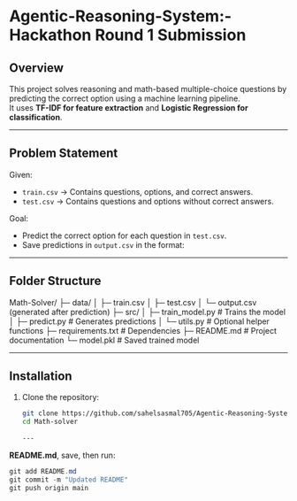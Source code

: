 # Agentic-Reasoning-System:- Hackathon Round 1 Submission

##  Overview
This project solves reasoning and math-based multiple-choice questions by predicting the correct option using a machine learning pipeline.  
It uses **TF-IDF for feature extraction** and **Logistic Regression for classification**.

---

##  Problem Statement
Given:
- `train.csv` → Contains questions, options, and correct answers.
- `test.csv` → Contains questions and options without correct answers.

Goal:
- Predict the correct option for each question in `test.csv`.
- Save predictions in `output.csv` in the format:

---

##  Folder Structure

Math-Solver/
├─ data/
│   ├─ train.csv
│   ├─ test.csv
│   └─ output.csv (generated after prediction)
├─ src/
│   ├─ train_model.py   # Trains the model
│   ├─ predict.py       # Generates predictions
│   └─ utils.py         # Optional helper functions
├─ requirements.txt      # Dependencies
├─ README.md             # Project documentation
└─ model.pkl             # Saved trained model

---

## Installation
1. Clone the repository:
   ```bash
   git clone https://github.com/sahelsasmal705/Agentic-Reasoning-System.git
   cd Math-solver
 
   ---

**README.md**, save, then run:
```powershell
git add README.md
git commit -m "Updated README"
git push origin main